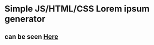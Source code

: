 # Simple JS/HTML/CSS Lorem ipsum generator
## can be seen [Here](https://geor0014.github.io/vanilla_js_html_css_lorem_ipsum_generator/)
